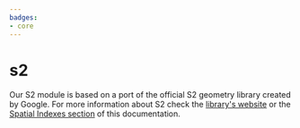 ```yaml
---
badges:
- core
---
```

# s2

Our S2 module is based on a port of the official S2 geometry library created by Google. For more information about S2 check the [library's website](http://s2geometry.io/) or the [Spatial Indexes section](https://docs.carto.com/data-and-analysis/analytics-toolbox-for-bigquery/key-concepts/spatial-indexes#s2) of this documentation.

